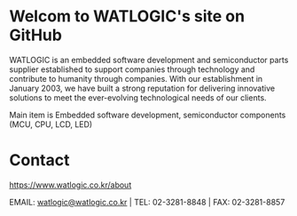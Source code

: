 # Welcom to WATLOGIC's site on GitHub
WATLOGIC is an embedded software development and semiconductor parts supplier established to support companies through technology and contribute to humanity through companies.
With our establishment in January 2003, we have built a strong reputation for delivering innovative solutions to meet the ever-evolving technological needs of our clients.

Main item is Embedded software development, semiconductor components (MCU, CPU, LCD, LED)

# Contact
https://www.watlogic.co.kr/about

EMAIL: watlogic@watlogic.co.kr  |   TEL: 02-3281-8848  |   FAX: 02-3281-8857


<!--

**Here are some ideas to get you started:**

🙋‍♀️ A short introduction - what is your organization all about?
🌈 Contribution guidelines - how can the community get involved?
👩‍💻 Useful resources - where can the community find your docs? Is there anything else the community should know?
🍿 Fun facts - what does your team eat for breakfast?
🧙 Remember, you can do mighty things with the power of [Markdown](https://docs.github.com/github/writing-on-github/getting-started-with-writing-and-formatting-on-github/basic-writing-and-formatting-syntax)
-->
